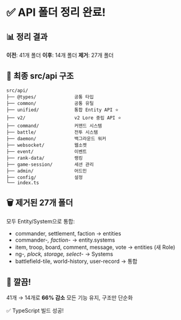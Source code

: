 # ✅ API 폴더 정리 완료!

## 📊 정리 결과

**이전**: 41개 폴더
**이후**: 14개 폴더
**제거**: 27개 폴더

## 📁 최종 src/api 구조

```
src/api/
├── @types/              공통 타입
├── common/              공통 유틸
├── unified/             통합 Entity API ⭐
├── v2/                  v2 Lore 중립 API ⭐
├── command/             커맨드 시스템
├── battle/              전투 시스템
├── daemon/              백그라운드 워커
├── websocket/           웹소켓
├── event/               이벤트
├── rank-data/           랭킹
├── game-session/        세션 관리
├── admin/               어드민
├── config/              설정
└── index.ts
```

## 🗑️ 제거된 27개 폴더

모두 Entity/System으로 통합:
- commander, settlement, faction → entities
- commander-*, faction-* → entity.systems
- item, troop, board, comment, message, vote → entities (새 Role)
- ng-*, plock, storage, select-* → Systems
- battlefield-tile, world-history, user-record → 통합

## 🎯 깔끔!

41개 → 14개로 **66% 감소**
모든 기능 유지, 구조만 단순화

✅ TypeScript 빌드 성공!
